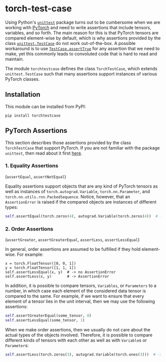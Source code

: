 torch-test-case
===============


Using Python's [`unittest`](https://docs.python.org/3/library/unittest.html) package turns out to be cumbersome when we
are working with [PyTorch](http://pytorch.org/) and need to write assertions that include tensors, variables, and so
forth.
The main reason for this is that PyTorch tensors are compared element-wise by default, which is why assertions provided
by the class [`unittest.TestCase`](https://docs.python.org/3/library/unittest.html#unittest.TestCase) do not work
out-of-the-box.
A possible workaround is to use
[`TestCase.assertTrue`](https://docs.python.org/3/library/unittest.html#unittest.TestCase.assertTrue) for any assertion
that we need to make, yet this commonly leads to convoluted code that is hard to read and maintain.

The module `torchtestcase` defines the class `TorchTestCase`, which extends `unittest.TestCase` such that many
assertions support instances of various PyTorch classes.


Installation
------------

This module can be installed from PyPI:
```
pip install torchtestcase
```


PyTorch Assertions
------------------

This section describes those assertions provided by the class `TorchTestCase` that support PyTorch.
If you are not familiar with the package `unittest`, then read about it first
[here](https://docs.python.org/3/library/unittest.html).


### 1. Equality Assertions

(`assertEqual`, `assertNotEqual`)

Equality assertions support objects that are any kind of PyTorch tensors as well as instances of
`torch.autograd.Variable`, `torch.nn.Parameter`, and `torch.nn.utils.rnn.PackedSequence`.
Notice, however, that an `AssertionError` is raised if the compared objects are instances of different types:
```python
self.assertEqual(torch.zeros(4), autograd.Variable(torch.zeros(4))  # -> AssertionError
```


### 2. Order Assertions

(`assertGreater`, `assertGreaterEqual`, `assertLess`, `assertLessEqual`)

In general, order assertions are assumed to be fulfilled if they hold element-wise.
For example:
```pyhton
x = torch.FloatTensor([0, 0, 1])
y = torch.FloatTensor([1, 1, 1])
self.assertLessEqual(x, y)  # -> no AssertionError
self.assertLess(x, y)       # -> AssertionError
```
In addition, it is possible to compare tensors, `Variables`, or `Parameters` to a number, in which case each element
of the considered data tensor is compared to the same.
For example, if we want to ensure that every element of a tensor lies in the unit interval, then we may use the
following assertions:
```python
self.assertGreaterEqual(some_tensor, 0)
self.assertLessEqual(some_tensor, 1)
```
When we make order assertions, then we usually do not care about the actual types of the objects involved.
Therefore, it is possible to compare different kinds of tensors with each other as well as with `Variable`s or
`Parameter`s:
```python
self.assertLess(torch.zeros(3), autograd.Variable(torch.ones(3)))  # -> no AssertionError
```

